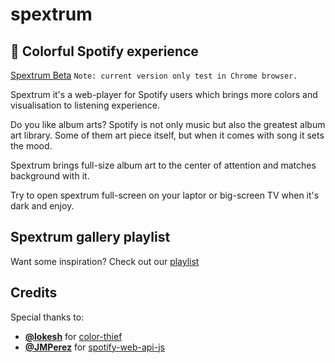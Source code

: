spextrum
======
## 🌈 Colorful Spotify experience

[Spextrum Beta](http://spextrum.us-west-1.elasticbeanstalk.com/)
`Note: current version only test in Chrome browser.`

Spextrum it's a web-player for Spotify users which brings more colors and visualisation to listening experience.

Do you like album arts? Spotify is not only music but also the greatest album art library. Some of them art piece itself, but when it comes with song it sets the mood.

Spextrum brings full-size album art to the center of attention and matches background with it.

Try to open spextrum full-screen on your laptor or big-screen TV when it's dark and enjoy.

## Spextrum gallery playlist
Want some inspiration? Check out our [playlist](https://open.spotify.com/user/1298409056/playlist/7cdIt8iiiPYSo7jxc70yDB?si=lBZPMGMnSXO_8KtRZnvXHg)

## Credits
Special thanks to:
- **[@lokesh](https://github.com/lokesh)** for [color-thief](https://github.com/lokesh/color-thief)
- **[@JMPerez](https://github.com/JMPerez)** for [spotify-web-api-js](https://github.com/JMPerez/spotify-web-api-js)
